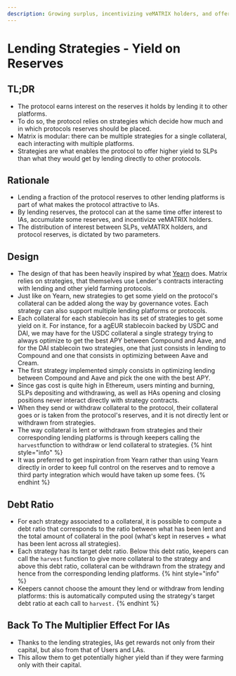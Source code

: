 ```yaml
---
description: Growing surplus, incentivizing veMATRIX holders, and offering yield to the protocol's liquidity providers
---
```


# Lending Strategies - Yield on Reserves

## TL;DR

- The protocol earns interest on the reserves it holds by lending it to other platforms.
- To do so, the protocol relies on strategies which decide how much and in which protocols reserves should be placed.
- Matrix is modular: there can be multiple strategies for a single collateral, each interacting with multiple platforms.
- Strategies are what enables the protocol to offer higher yield to SLPs than what they would get by lending directly to other protocols.

## Rationale

 - Lending a fraction of the protocol reserves to other lending platforms is part of what makes the protocol attractive to IAs. 
 - By lending reserves, the protocol can at the same time offer interest to IAs, accumulate some reserves, and incentivize veMATRIX holders.
 - The distribution of interest between SLPs, veMATRX holders, and protocol reserves, is dictated by two parameters.

## Design

 - The design of that has been heavily inspired by what [Yearn](https://yearn.finance) does. Matrix relies on strategies, that themselves use Lender's contracts interacting with lending and other yield farming protocols.
 - Just like on Yearn, new strategies to get some yield on the protocol's collateral can be added along the way by governance votes. Each strategy can also support multiple lending platforms or protocols.
 - Each collateral for each stablecoin has its set of strategies to get some yield on it. For instance, for a agEUR stablecoin backed by USDC and DAI, we may have for the USDC collateral a single strategy trying to always optimize to get the best APY between Compound and Aave, and for the DAI stablecoin two strategies, one that just consists in lending to Compound and one that consists in optimizing between Aave and Cream.
 - The first strategy implemented simply consists in optimizing lending between Compound and Aave and pick the one with the best APY.
 - Since gas cost is quite high in Ethereum, users minting and burning, SLPs depositing and withdrawing, as well as HAs opening and closing positions never interact directly with strategy contracts. 
 - When they send or withdraw collateral to the protocol, their collateral goes or is taken from the protocol's reserves, and it is not directly lent or withdrawn from strategies.
 - The way collateral is lent or withdrawn from strategies and their corresponding lending platforms is through keepers calling the `harvest`function to withdraw or lend collateral to strategies.
{% hint style="info" %}
 - It was preferred to get inspiration from Yearn rather than using Yearn directly in order to keep full control on the reserves and to remove a third party integration which would have taken up some fees.
{% endhint %}

## Debt Ratio

  - For each strategy associated to a collateral, it is possible to compute a debt ratio that corresponds to the ratio between what has been lent and the total amount of collateral in the pool \(what's kept in reserves + what has been lent across all strategies\). 
  - Each strategy has its target debt ratio. Below this debt ratio, keepers can call the `harvest` function to give more collateral to the strategy and above this debt ratio, collateral can be withdrawn from the strategy and hence from the corresponding lending platforms.
{% hint style="info" %}
  - Keepers cannot choose the amount they lend or withdraw from lending platforms: this is automatically computed using the strategy's target debt ratio at each call to `harvest.`
{% endhint %}

## Back To The Multiplier Effect For IAs

- Thanks to the lending strategies, IAs get rewards not only from their capital, but also from that of Users and LAs. 
- This allow them to get potentially higher yield than if they were farming only with their capital. 


